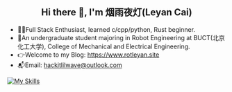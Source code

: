 <h2 align="center"> Hi there 👋, I'm 烟雨夜灯(Leyan Cai)</h2>

- 👩‍💻Full Stack Enthusiast, learned c/cpp/python, Rust beginner.
- 🧪An undergraduate student majoring in Robot Engineering at BUCT(北京化工大学), College of Mechanical and Electrical Engineering.
- 👉Welcome to my Blog: https://www.rotleyan.site
- 📬Email: hackitlilwave@outlook.com

[![My Skills](https://skillicons.dev/icons?i=js,react,linux,opencv,qt,html,css,c,cpp,ts,prisma,vscode)](https://skillicons.dev)
